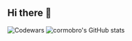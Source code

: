 ## Hi there 👋

<!--
**cormobro/cormobro** is a ✨ _special_ ✨ repository because its `README.md` (this file) appears on your GitHub profile.

Here are some ideas to get you started:

- 🔭 I’m currently working on ...
- 🌱 I’m currently learning ...
- 👯 I’m looking to collaborate on ...
- 🤔 I’m looking for help with ...
- 💬 Ask me about ...
- 📫 How to reach me: ...
- 😄 Pronouns: ...
- ⚡ Fun fact: ...
-->

![Codewars](https://github.r2v.ch/codewars?user=cormobro&stroke=%23BB432C)
![cormobro's GitHub stats](https://github-readme-stats.vercel.app/api?username=cormobro&hide=contribs,prs)
